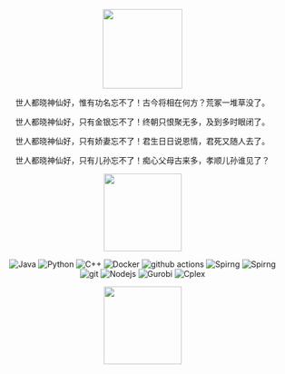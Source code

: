 <p align="center">
<img width="140" src="https://avatars.githubusercontent.com/u/55623869?v=4">
<p align="center">
<p align="center">世人都晓神仙好，惟有功名忘不了！古今将相在何方？荒冢一堆草没了。</p>
<p align="center">世人都晓神仙好，只有金银忘不了！终朝只恨聚无多，及到多时眼闭了。</p>
<p align="center">世人都晓神仙好，只有娇妻忘不了！君生日日说恩情，君死又随人去了。</p>
<p align="center">世人都晓神仙好，只有儿孙忘不了！痴心父母古来多，孝顺儿孙谁见了？</p>
</p>
</p>


<p align="center">
<img height="137px" src="https://github-readme-stats.vercel.app/api?username=liu-cui&hide_title=true&hide_border=true&show_icons=true&include_all_commits=true&count_private=true&line_height=21&text_color=000&icon_color=000&bg_color=0,ea6161,ffc64d,fffc4d,52fa5a&theme=buefy" />
</p>

<p align="center">
<img alt="Java" src="https://img.shields.io/badge/-Java-46a2f1?style=flat-square&logo=java&logoColor=orange" />
<img alt="Python" src="https://img.shields.io/badge/-Python-46a2f1?style=flat-square&logo=python&logoColor=white" />
<img alt="C++" src="https://img.shields.io/badge/-C++-46a2f1?style=flat-square&logo=c++&logoColor=white" />
<img alt="Docker" src="https://img.shields.io/badge/-Docker-46a2f1?style=flat-square&logo=docker&logoColor=white" />
<img alt="github actions" src="https://img.shields.io/badge/-Github_Actions-2088FF?style=flat-square&logo=github-actions&logoColor=white" />
<img alt="Spirng" src="https://img.shields.io/badge/-Spring-2088FF?style=flat-square&logo=spring&logoColor=white" />
<img alt="Spirng" src="https://img.shields.io/badge/-Spring-2088FF?style=flat-square&logo=spring&logoColor=white" />
<img alt="git" src="https://img.shields.io/badge/-Git-F05032?style=flat-square&logo=git&logoColor=white" />
<img alt="Nodejs" src="https://img.shields.io/badge/-Nodejs-43853d?style=flat-square&logo=Node.js&logoColor=white" />
<img alt="Gurobi" src="https://img.shields.io/badge/-Gurobi-F05032?style=flat-square&logo=gurobi&logoColor=white" />
<img alt="Cplex" src="https://img.shields.io/badge/-Cplex-43853d?style=flat-square&logo=cplex&logoColor=white" />

</p>
<p align="center">
<!-- wi*quL3fcV --><img height="137px" src="https://github-readme-stats.vercel.app/api/top-langs/?username=liu-cui&hide=html&hide_title=true&hide_border=true&layout=compact&langs_count=6&exclude_repo=comp426,Redventures-Movie-Quotes&text_color=000&icon_color=fff&bg_color=0,52fa5a,4dfcff,c64dff&theme=graywhite" />
</p>

<!--START_SECTION:activity-->

